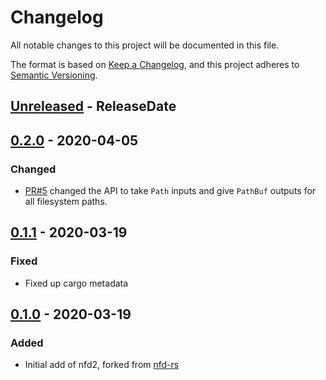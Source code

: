 # Changelog
All notable changes to this project will be documented in this file.

The format is based on [Keep a Changelog](https://keepachangelog.com/en/1.0.0/),
and this project adheres to [Semantic Versioning](https://semver.org/spec/v2.0.0.html).

<!-- next-header -->
## [Unreleased] - ReleaseDate
## [0.2.0] - 2020-04-05
### Changed
- [PR#5](https://github.com/EmbarkStudios/nfd2/pull/5) changed the API to take `Path` inputs and give `PathBuf` outputs for all filesystem paths.

## [0.1.1] - 2020-03-19
### Fixed
- Fixed up cargo metadata

## [0.1.0] - 2020-03-19
### Added
- Initial add of nfd2, forked from [nfd-rs](https://github.com/saurvs/nfd-rs)

<!-- next-url -->
[Unreleased]: https://github.com/EmbarkStudios/nfd2/compare/0.2.0...HEAD
[0.2.0]: https://github.com/EmbarkStudios/nfd2/compare/0.1.1...0.2.0
[0.1.1]: https://github.com/EmbarkStudios/nfd2/compare/0.1.0...0.1.1
[0.1.0]: https://github.com/EmbarkStudios/nfd2/releases/tag/0.1.0
